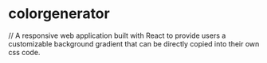 # colorgenerator
// A responsive web application built with React to provide users a customizable background gradient that can be directly copied into their own css code.
  
